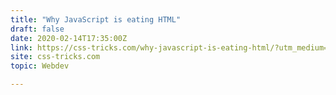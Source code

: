 ```yaml
---
title: "Why JavaScript is eating HTML"
draft: false
date: 2020-02-14T17:35:00Z
link: https://css-tricks.com/why-javascript-is-eating-html/?utm_medium=RSS&utm_source=hune
site: css-tricks.com
topic: Webdev  

---
```

